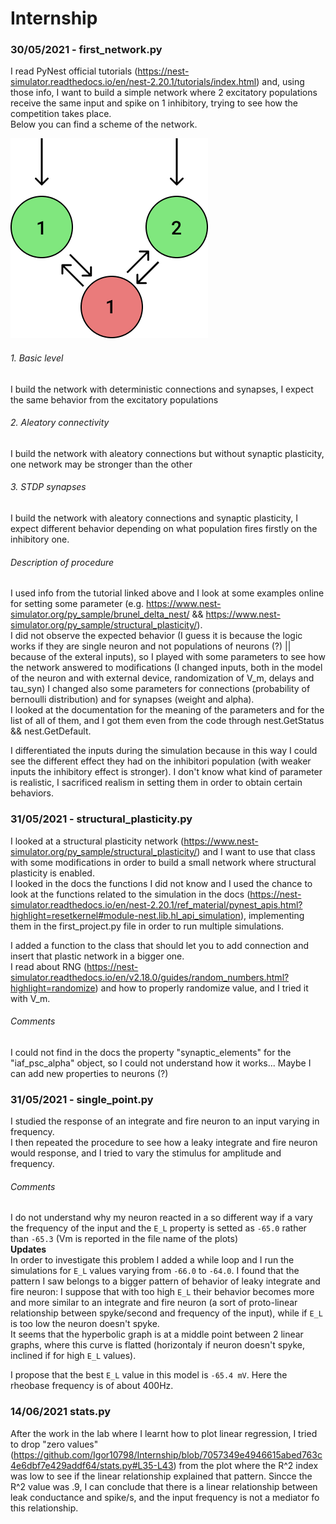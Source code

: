 # Internship

### 30/05/2021 - first_network.py
I read PyNest official tutorials (https://nest-simulator.readthedocs.io/en/nest-2.20.1/tutorials/index.html) and, using those info, I want to build a simple network where 2 excitatory populations receive the same input and spike on 1 inhibitory, trying to see how the competition takes place. <br>
Below you can find a scheme of the network.

![alt text](https://github.com/Igor10798/Internship/blob/master/images/01.png)


###### 1. Basic level
I build the network with deterministic connections and synapses, I expect the same behavior from the excitatory populations
###### 2. Aleatory connectivity
I build the network with aleatory connections but without synaptic plasticity, one network may be stronger than the other
###### 3. STDP synapses
I build the network with aleatory connections and synaptic plasticity, I expect different behavior depending on what population fires firstly on the inhibitory one.
###### Description of procedure
I used info from the tutorial linked above and I look at some examples online for setting some parameter (e.g. https://www.nest-simulator.org/py_sample/brunel_delta_nest/ && https://www.nest-simulator.org/py_sample/structural_plasticity/).<br>
I did not observe the expected behavior (I guess it is because the logic works if they are single neuron and not populations of neurons (?) || because of the exteral inputs), so I played with some parameters to see how the network answered to modifications (I changed inputs, both in the model of the neuron and with external device, randomization of V_m, delays and tau_syn) I changed also some parameters for connections (probability of bernoulli distribution) and for synapses (weight and alpha). <br>
I looked at the documentation for the meaning of the parameters and for the list of all of them, and I got them even from the code through nest.GetStatus && nest.GetDefault.

I differentiated the inputs during the simulation because in this way I could see the different effect they had on the inhibitori population (with weaker inputs the inhibitory effect is stronger). I don't know what kind of parameter is realistic, I sacrificed realism in setting them in order to obtain certain behaviors.


### 31/05/2021 - structural_plasticity.py
I looked at a structural plasticity network (https://www.nest-simulator.org/py_sample/structural_plasticity/) and I want to use that class with some modifications in order to build a small network where structural plasticity is enabled. <br>
I looked in the docs the functions I did not know and I used the chance to look at the functions related to the simulation in the docs (https://nest-simulator.readthedocs.io/en/nest-2.20.1/ref_material/pynest_apis.html?highlight=resetkernel#module-nest.lib.hl_api_simulation), implementing them in the first_project.py file in order to run multiple simulations.

I added a function to the class that should let you to add connection and insert that plastic network in a bigger one. <br>
I read about RNG (https://nest-simulator.readthedocs.io/en/v2.18.0/guides/random_numbers.html?highlight=randomize) and how to properly randomize value, and I tried it with V_m.
###### Comments
I could not find in the docs the property "synaptic_elements" for the "iaf_psc_alpha" object, so I could not understand how it works... Maybe I can add new properties to neurons (?)

### 31/05/2021 - single_point.py
I studied the response of an integrate and fire neuron to an input varying in frequency. <br>
I then repeated the procedure to see how a leaky integrate and fire neuron would response, and I tried to vary the stimulus for amplitude and frequency.

###### Comments
I do not understand why my neuron reacted in a so different way if a vary the frequency of the input and the `E_L` property is setted as `-65.0` rather than `-65.3` (Vm is reported in the file name of the plots)  
**Updates**  
In order to investigate this problem I added a while loop and I run the simulations for `E_L` values varying from `-66.0` to `-64.0`. I found that the pattern I saw belongs to a bigger pattern of behavior of leaky integrate and fire neuron: I suppose that with too high `E_L` their behavior becomes more and more similar to an integrate and fire neuron (a sort of proto-linear relationship between spyke/second and frequency of the input), while if `E_L` is too low the neuron doesn't spyke.  
It seems that the hyperbolic graph is at a middle point between 2 linear graphs, where this curve is flatted (horizontaly if neuron doesn't spyke, inclined if for high `E_L` values).

I propose that the best `E_L` value in this model is `-65.4 mV`. Here the rheobase frequency is of about 400Hz.

###  14/06/2021 stats.py
After the work in the lab where I learnt how to plot linear regression, I tried to drop "zero values" (https://github.com/Igor10798/Internship/blob/7057349e4946615abed763c4e6dbf7e429addf64/stats.py#L35-L43) from the plot where the R^2 index was low to see if the linear relationship explained that pattern. Sincce the R^2 value was .9, I can conclude that there is a linear relationship between leak conductance and spike/s, and the input frequency is not a mediator fo this relationship.
